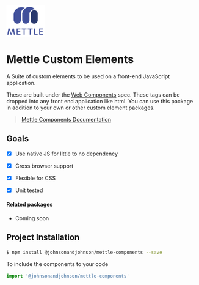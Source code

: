 <img src="./mettle-logo.png" alt="Mettle" width="100"/>

# Mettle Custom Elements

A Suite of custom elements to be used on a front-end JavaScript application.

These are built under the [Web Components](https://developer.mozilla.org/en-US/docs/Web/Web_Components) spec.  These tags can be dropped into any front end application like html. You can use this package in addition to your own or other custom element packages.

> [Mettle Components Documentation](https://johnsonandjohnson.github.io/mettle-components)

## Goals

- [x] Use native JS for little to no dependency
- [x] Cross browser support
- [x] Flexible for CSS
- [x] Unit tested


#### Related packages

- Coming soon


## Project Installation

```sh
$ npm install @johnsonandjohnson/mettle-components --save
```

To include the components to your code

```js
import '@johnsonandjohnson/mettle-components'
```



